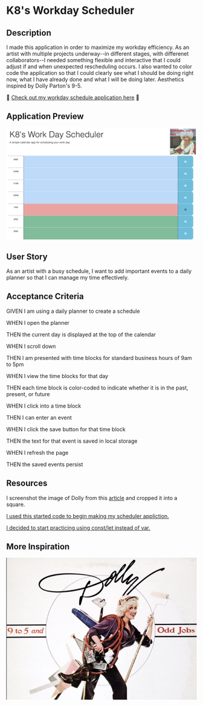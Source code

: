 # K8's Workday Scheduler
## Description
I made this application in order to maximize my workday efficiency. As an artist with multiple projects underway--in different stages, with differenet collaborators--I needed something flexible and interactive that I could adjust if and when unexpected rescheduling occurs. I also wanted to color code the application so that I could clearly see what I should be doing right now, what I have already done and what I will be doing later. Aesthetics inspired by Dolly Parton's 9-5.

💝 [Check out my workday schedule application here](https://k8sterchi.github.io/k8s-scheduler/) 💝

## Application Preview

![Screenshot of a password generator web application](./Assets/images/k8s_scheduler_preview.png)

## User Story
As an artist with a busy schedule, I want to add important events to a daily planner so that I can manage my time effectively.
## Acceptance Criteria
GIVEN I am using a daily planner to create a schedule

WHEN I open the planner

THEN the current day is displayed at the top of the calendar

WHEN I scroll down

THEN I am presented with time blocks for standard business hours of 9am to 5pm

WHEN I view the time blocks for that day

THEN each time block is color-coded to indicate whether it is in the past, present, or future

WHEN I click into a time block

THEN I can enter an event

WHEN I click the save button for that time block

THEN the text for that event is saved in local storage

WHEN I refresh the page

THEN the saved events persist
## Resources
I screenshot the image of Dolly from this [article](https://www.theguardian.com/commentisfree/2014/oct/27/five-myths-about-career-women) and cropped it into a square.

[I used this started code to begin making my scheduler appliction.](https://github.com/coding-boot-camp/crispy-octo-meme)

[I decided to start practicing using const/let instead of var.](https://developer.mozilla.org/en-US/docs/Learn/JavaScript/First_steps/Variables)
## More Inspiration
![Dolly inspired aesthetic](./Assets/images/Dolly_oddJobs.png)